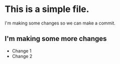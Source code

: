 This is a simple file.
======================

I'm making some changes so we can make a commit.

I'm making some more changes
------------------------
 - Change 1
 - Change 2